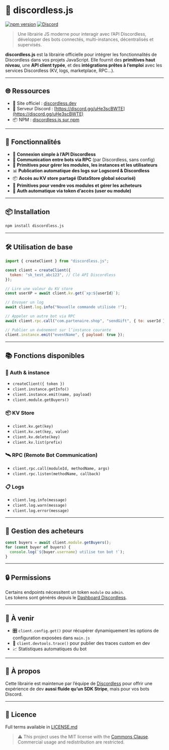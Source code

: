 # 🧱 discordless.js

[![npm version](https://img.shields.io/npm/v/discordless.js.svg?style=flat&color=blue)](https://www.npmjs.com/package/discordless.js)
[![Discord](https://img.shields.io/discord/1355702301322645534?color=5865F2&label=discord)](https://discord.gg/uHe3scBWTE)

> Une librairie JS moderne pour interagir avec l’API Discordless, développer des bots connectés, multi-instances, décentralisés et supervisés.

**discordless.js** est la librairie officielle pour intégrer les fonctionnalités de Discordless dans vos projets JavaScript. Elle fournit des **primitives haut niveau**, une **API client typée**, et des **intégrations prêtes à l’emploi** avec les services Discordless (KV, logs, marketplace, RPC...).

---

## 🌐 Ressources

- 🧠 Site officiel : [discordless.dev](https://discordless.dev)
- 💬 Serveur Discord : [https://discord.gg/uHe3scBWTE](https://discord.gg/uHe3scBWTE)
- 📦 NPM : [discordless.js sur npm](https://www.npmjs.com/package/discordless.js)

---

## 🚀 Fonctionnalités

- 📡 **Connexion simple à l’API Discordless**
- 🔄 **Communication entre bots via RPC** (par Discordless, sans config)
- 🧠 **Primitives pour gérer les modules, les instances et les utilisateurs**
- 📊 **Publication automatique des logs sur Logscord & Discordless**
- 📦 **Accès au KV store partagé (DataStore global sécurisé)**
- 💸 **Primitives pour vendre vos modules et gérer les acheteurs**
- 🔐 **Auth automatique via token d’accès (user ou module)**

---

## 📦 Installation

```bash
npm install discordless.js
```

---

## 🛠️ Utilisation de base

```js
import { createClient } from "discordless.js";

const client = createClient({
  token: "sk_test_abc123", // Clé API Discordless
});

// Lire une valeur du KV store
const userXP = await client.kv.get(`xp:${userId}`);

// Envoyer un log
await client.log.info("Nouvelle commande utilisée !");

// Appeler un autre bot via RPC
await client.rpc.call("com.partenaire.shop", "sendGift", { to: userId });

// Publier un événement sur l’instance courante
client.instance.emit("eventName", { payload: true });
```

---

## 📚 Fonctions disponibles

### 🔑 Auth & instance

- `createClient({ token })`
- `client.instance.getInfo()`
- `client.instance.emit(name, payload)`
- `client.module.getBuyers()`

### 📦 KV Store

- `client.kv.get(key)`
- `client.kv.set(key, value)`
- `client.kv.delete(key)`
- `client.kv.list(prefix)`

### 🛰 RPC (Remote Bot Communication)

- `client.rpc.call(moduleId, methodName, args)`
- `client.rpc.listen(methodName, callback)`

### 📋 Logs

- `client.log.info(message)`
- `client.log.warn(message)`
- `client.log.error(message)`

---

## 👥 Gestion des acheteurs

```ts
const buyers = await client.module.getBuyers();
for (const buyer of buyers) {
  console.log(`${buyer.username} utilise ton bot !`);
}
```

---

## 🔒 Permissions

Certains endpoints nécessitent un token `module` ou `admin`.  
Les tokens sont générés depuis le [Dashboard Discordless](https://discordless.dev/dashboard).

---

## 🧪 À venir

- 🎛 `client.config.get()` pour récupérer dynamiquement les options de configuration exposées dans `main.js`
- 🧩 `client.devtools.trace()` pour publier des traces custom en dev
- 📈 Statistiques automatiques du bot

---

## 🧠 À propos

Cette librairie est maintenue par l’équipe de [Discordless](https://discordless.dev) pour offrir une expérience de dev **aussi fluide qu’un SDK Stripe**, mais pour vos bots Discord.

---

## 📄 Licence

Full terms available in [LICENSE.md](./LICENSE.md)

> ⚠️ This project uses the MIT license with the [Commons Clause](https://commonsclause.com/).  
> Commercial usage and redistribution are restricted.
